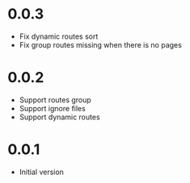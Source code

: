# 0.0.3
- Fix dynamic routes sort
- Fix group routes missing when there is no pages

# 0.0.2
- Support routes group
- Support ignore files
- Support dynamic routes

# 0.0.1
- Initial version
